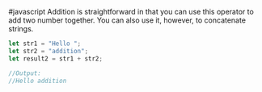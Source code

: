 #javascript 
Addition is straightforward in that you can use this operator to add two number together. You can also use it, however, to concatenate strings.
```javascript
let str1 = "Hello "; 
let str2 = "addition"; 
let result2 = str1 + str2;

//Output:
//Hello addition
```